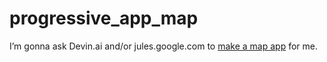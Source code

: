 # progressive_app_map
I’m gonna ask Devin.ai and/or jules.google.com to [make a map app](https://dulani.github.io/progressive_app_map/) for me.
